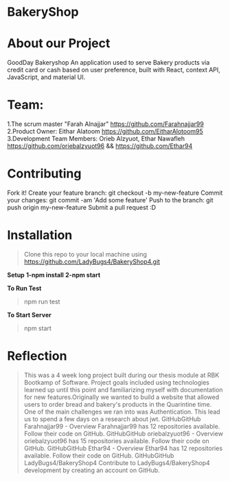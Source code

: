 
# BakeryShop

# About our Project
GoodDay Bakeryshop
An application used to serve Bakery products via credit card or cash based on user preference, built with React, context API, JavaScript, and material UI.
# Team:
1.The scrum master "Farah Alnajjar" https://github.com/Farahnajjar99
2.Product Owner: Eithar Alatoom https://github.com/EitharAlotoom95
3.Development Team Members: Orieb Alzyuot, Ethar Nawafleh https://github.com/oriebalzyuot96 && https://github.com/Ethar94

# Contributing
Fork it!
Create your feature branch: git checkout -b my-new-feature
Commit your changes: git commit -am 'Add some feature'
Push to the branch: git push origin my-new-feature
Submit a pull request :D

# Installation
>Clone this repo to your local machine using https://github.com/LadyBugs4/BakeryShop4.git

**Setup**
**1-npm install**
**2-npm start**

 **To Run Test**
> npm run test

 **To Start Server**
> npm start
# Reflection
> This was a 4 week long project built during our thesis module at RBK Bootkamp of Software. Project goals included using technologies learned up until this point and familiarizing myself with documentation for new features.Originally we wanted to build a website that allowed users to order bread and bakery's products in the Quarintine time.
> One of the main challenges we ran into was Authentication. This lead us to spend a few days on a research about jwt.
> GitHubGitHub
> Farahnajjar99 - Overview
> Farahnajjar99 has 12 repositories available. Follow their code on GitHub.
> GitHubGitHub
> oriebalzyuot96 - Overview
> oriebalzyuot96 has 15 repositories available. Follow their code on GitHub.
> GitHubGitHub
> Ethar94 - Overview
> Ethar94 has 12 repositories available. Follow their code on GitHub.
> GitHubGitHub
> LadyBugs4/BakeryShop4
> Contribute to LadyBugs4/BakeryShop4 development by creating an account on GitHub.
